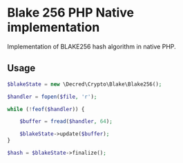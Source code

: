 # Blake 256 PHP Native implementation

Implementation of BLAKE256 hash algorithm in native PHP.

## Usage

```php
$blakeState = new \Decred\Crypto\Blake\Blake256();

$handler = fopen($file, 'r');

while (!feof($handler)) {

    $buffer = fread($handler, 64);

    $blakeState->update($buffer);
}

$hash = $blakeState->finalize();

```
